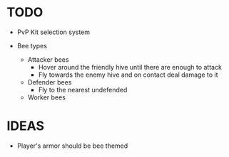 # TODO
- PvP Kit selection system

- Bee types
  - Attacker bees
    - Hover around the friendly hive until there are enough to attack
    - Fly towards the enemy hive and on contact deal damage to it
  - Defender bees
    - Fly to the nearest undefended 
  - Worker bees



# IDEAS
- Player's armor should be bee themed
